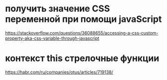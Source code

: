 # получить значение CSS переменной при помощи javaScript

https://stackoverflow.com/questions/36088655/accessing-a-css-custom-property-aka-css-variable-through-javascript

# контекст this стрелочные функции

https://habr.com/ru/companies/otus/articles/719138/
